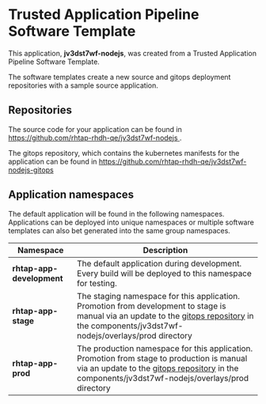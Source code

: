 # Trusted Application Pipeline Software Template

This application, **jv3dst7wf-nodejs**, was created from a Trusted Application Pipeline Software Template.

The software templates create a new source and gitops deployment repositories with a sample source application. 

## Repositories

The source code for your application can be found in [https://github.com/rhtap-rhdh-qe/jv3dst7wf-nodejs ](https://github.com/rhtap-rhdh-qe/jv3dst7wf-nodejs ).
 
The gitops repository, which contains the kubernetes manifests for the application can be found in 
[https://github.com/rhtap-rhdh-qe/jv3dst7wf-nodejs-gitops ](https://github.com/rhtap-rhdh-qe/jv3dst7wf-nodejs-gitops ) 

## Application namespaces 

The default application will be found in the following namespaces. Applications can be deployed into unique namespaces or multiple software templates can also bet generated into the same group namespaces.  

|  Namespace   |  Description   |  
| -------- | -------- |   
| **rhtap-app-development** | The default application during development. Every build will be deployed to this namespace for testing. | 
| **rhtap-app-stage** | The staging namespace for this application. Promotion from development to stage is manual via an update to the [gitops repository](https://github.com/rhtap-rhdh-qe/jv3dst7wf-nodejs-gitops ) in the components/jv3dst7wf-nodejs/overlays/prod directory |  
| **rhtap-app-prod** | The production namespace for this application. Promotion from stage to production is manual via an update to the [gitops repository](https://github.com/rhtap-rhdh-qe/jv3dst7wf-nodejs-gitops ) in the components/jv3dst7wf-nodejs/overlays/prod directory | 